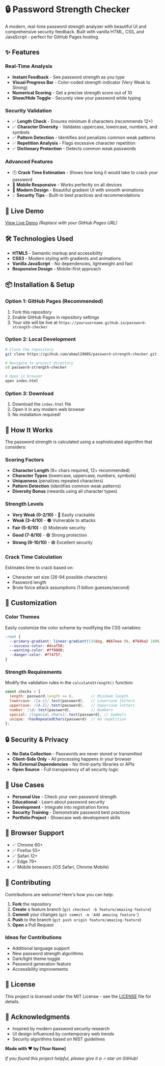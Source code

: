 # 🔒 Password Strength Checker

A modern, real-time password strength analyzer with beautiful UI and comprehensive security feedback. Built with vanilla HTML, CSS, and JavaScript - perfect for GitHub Pages hosting.

## ✨ Features

### Real-Time Analysis
- **Instant Feedback** - See password strength as you type
- **Visual Progress Bar** - Color-coded strength indicator (Very Weak to Strong)
- **Numerical Scoring** - Get a precise strength score out of 10
- **Show/Hide Toggle** - Securely view your password while typing

### Security Validation
- ✅ **Length Check** - Ensures minimum 8 characters (recommends 12+)
- ✅ **Character Diversity** - Validates uppercase, lowercase, numbers, and symbols
- ✅ **Pattern Detection** - Identifies and penalizes common weak patterns
- ✅ **Repetition Analysis** - Flags excessive character repetition
- ✅ **Dictionary Protection** - Detects common weak passwords

### Advanced Features
- 🕒 **Crack Time Estimation** - Shows how long it would take to crack your password
- 📱 **Mobile Responsive** - Works perfectly on all devices
- 🎨 **Modern Design** - Beautiful gradient UI with smooth animations
- 💡 **Security Tips** - Built-in best practices and recommendations

## 🚀 Live Demo

[View Live Demo](https://akmal29005.github.io/password-strength-checker) *(Replace with your GitHub Pages URL)*

## 🛠️ Technologies Used

- **HTML5** - Semantic markup and accessibility
- **CSS3** - Modern styling with gradients and animations
- **Vanilla JavaScript** - No dependencies, lightweight and fast
- **Responsive Design** - Mobile-first approach

## 📦 Installation & Setup

### Option 1: GitHub Pages (Recommended)
1. Fork this repository
2. Enable GitHub Pages in repository settings
3. Your site will be live at `https://yourusername.github.io/password-strength-checker`

### Option 2: Local Development
```bash
# Clone the repository
git clone https://github.com/akmal29005/password-strength-checker.git

# Navigate to project directory
cd password-strength-checker

# Open in browser
open index.html
```

### Option 3: Download
1. Download the `index.html` file
2. Open it in any modern web browser
3. No installation required!

## 🧮 How It Works

The password strength is calculated using a sophisticated algorithm that considers:

### Scoring Factors
- **Character Length** (8+ chars required, 12+ recommended)
- **Character Types** (lowercase, uppercase, numbers, symbols)
- **Uniqueness** (penalizes repeated characters)
- **Pattern Detection** (identifies common weak patterns)
- **Diversity Bonus** (rewards using all character types)

### Strength Levels
- **Very Weak (0-2/10)** - 🔴 Easily crackable
- **Weak (3-4/10)** - 🟠 Vulnerable to attacks
- **Fair (5-6/10)** - 🟡 Moderate security
- **Good (7-8/10)** - 🟢 Strong protection
- **Strong (9-10/10)** - 🟢 Excellent security

### Crack Time Calculation
Estimates time to crack based on:
- Character set size (26-94 possible characters)
- Password length
- Brute force attack assumptions (1 billion guesses/second)

## 🎨 Customization

### Color Themes
Easily customize the color scheme by modifying the CSS variables:
```css
:root {
  --primary-gradient: linear-gradient(135deg, #667eea 0%, #764ba2 100%);
  --success-color: #4caf50;
  --warning-color: #ff9800;
  --danger-color: #ff4757;
}
```

### Strength Requirements
Modify the validation rules in the `calculateStrength()` function:
```javascript
const checks = {
  length: password.length >= 8,        // Minimum length
  lowercase: /[a-z]/.test(password),   // Lowercase letters
  uppercase: /[A-Z]/.test(password),   // Uppercase letters
  number: /\d/.test(password),         // Numbers
  special: /[special_chars]/.test(password), // Symbols
  unique: !hasRepeatedChars(password)  // No repetition
};
```

## 🔒 Security & Privacy

- **No Data Collection** - Passwords are never stored or transmitted
- **Client-Side Only** - All processing happens in your browser
- **No External Dependencies** - No third-party libraries or APIs
- **Open Source** - Full transparency of all security logic

## 🌟 Use Cases

- **Personal Use** - Check your own password strength
- **Educational** - Learn about password security
- **Development** - Integrate into registration forms
- **Security Training** - Demonstrate password best practices
- **Portfolio Project** - Showcase web development skills

## 📱 Browser Support

- ✅ Chrome 60+
- ✅ Firefox 55+
- ✅ Safari 12+
- ✅ Edge 79+
- ✅ Mobile browsers (iOS Safari, Chrome Mobile)

## 🤝 Contributing

Contributions are welcome! Here's how you can help:

1. **Fork** the repository
2. **Create** a feature branch (`git checkout -b feature/amazing-feature`)
3. **Commit** your changes (`git commit -m 'Add amazing feature'`)
4. **Push** to the branch (`git push origin feature/amazing-feature`)
5. **Open** a Pull Request

### Ideas for Contributions
- Additional language support
- New password strength algorithms
- Dark/light theme toggle
- Password generation feature
- Accessibility improvements

## 📄 License

This project is licensed under the MIT License - see the [LICENSE](LICENSE) file for details.

## 🙏 Acknowledgments

- Inspired by modern password security research
- UI design influenced by contemporary web trends
- Security algorithms based on NIST guidelines

**Made with ❤️ by [Your Name]**

*If you found this project helpful, please give it a ⭐ star on GitHub!*
